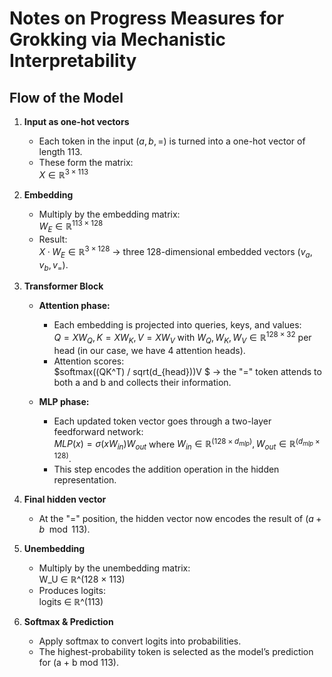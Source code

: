 # Notes on **Progress Measures for Grokking via Mechanistic Interpretability**

## Flow of the Model

1. **Input as one-hot vectors**  
   - Each token in the input $(a, b, =)$ is turned into a one-hot vector of length 113.  
   - These form the matrix:  
     $X ∈ ℝ^{3 × 113}$

2. **Embedding**  
   - Multiply by the embedding matrix:  
     $W_E ∈ ℝ^{113 × 128}$
   - Result:  
     $X · W_E ∈ ℝ^{3 × 128}$ 
     → three 128-dimensional embedded vectors $(v_a, v_b, v_=)$.

3. **Transformer Block**  
   - **Attention phase:**  
     - Each embedding is projected into queries, keys, and values:  
       $Q = XW_Q,   K = XW_K,   V = XW_V$
       with $W_Q, W_K, W_V ∈ ℝ^{128 × 32}$ per head (in our case, we have 4 attention heads).  
     - Attention scores:  
       $softmax((QK^T) / sqrt(d_{head}))V $
       → the "=" token attends to both a and b and collects their information.

   - **MLP phase:**  
     - Each updated token vector goes through a two-layer feedforward network:  
       $MLP(x) = \sigma(xW_{in}) W_{out}$
       where $W_{in} ∈ ℝ^{(128 × d_{mlp})}, W_{out} ∈ ℝ^{(d_{mlp} × 128)}$.  
     - This step encodes the addition operation in the hidden representation.

4. **Final hidden vector**  
   - At the "=" position, the hidden vector now encodes the result of $(a + b \mod 113)$.

5. **Unembedding**  
   - Multiply by the unembedding matrix:  
     W_U ∈ ℝ^(128 × 113)  
   - Produces logits:  
     logits ∈ ℝ^(113)

6. **Softmax & Prediction**  
   - Apply softmax to convert logits into probabilities.  
   - The highest-probability token is selected as the model’s prediction for (a + b mod 113).

